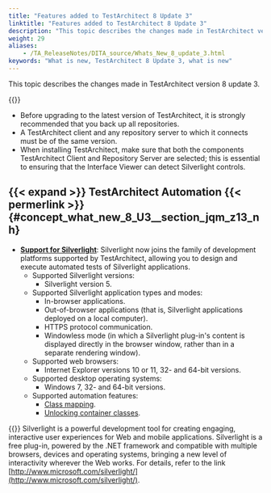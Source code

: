 ```yaml
--- 
title: "Features added to TestArchitect 8 Update 3"
linktitle: "Features added to TestArchitect 8 Update 3"
description: "This topic describes the changes made in TestArchitect version 8 update 3."
weight: 29
aliases: 
    - /TA_ReleaseNotes/DITA_source/Whats_New_8_update_3.html
keywords: "What is new, TestArchitect 8 Update 3, what is new"
---
```


This topic describes the changes made in TestArchitect version 8 update 3.

{{<remember>}}

-   Before upgrading to the latest version of TestArchitect, it is strongly recommended that you back up all repositories.
-   A TestArchitect client and any repository server to which it connects must be of the same version.
-   When installing TestArchitect, make sure that both the components TestArchitect Client and Repository Server are selected; this is essential to ensuring that the Interface Viewer can detect Silverlight controls.

## {{< expand >}} TestArchitect Automation {{< permerlink >}} {#concept_what_new_8_U3__section_jqm_z13_nh} 

-   [**Support for Silverlight**](/automation-guide/application-testing/testing-web-and-ria-applications/testing-silverlight-applications/): Silverlight now joins the family of development platforms supported by TestArchitect, allowing you to design and execute automated tests of Silverlight applications.
    -   Supported Silverlight versions:
        -   Silverlight version 5.
    -   Supported Silverlight application types and modes:
        -   In-browser applications.
        -   Out-of-browser applications \(that is, Silverlight applications deployed on a local computer\).
        -   HTTPS protocol communication.
        -   Windowless mode \(in which a Silverlight plug-in's content is displayed directly in the browser window, rather than in a separate rendering window\).
    -   Supported web browsers:
        -   Internet Explorer versions 10 or 11, 32- and 64-bit versions.
    -   Supported desktop operating systems:
        -   Windows 7, 32- and 64-bit versions.
    -   Supported automation features:
        -   [Class mapping](/user-guide/interface-definitions/class-mapping/).
        -   [Unlocking container classes](/user-guide/interface-definitions/container-classes/).

{{<note>}} Silverlight is a powerful development tool for creating engaging, interactive user experiences for Web and mobile applications. Silverlight is a free plug-in, powered by the .NET framework and compatible with multiple browsers, devices and operating systems, bringing a new level of interactivity wherever the Web works. For details, refer to the link [http://www.microsoft.com/silverlight/](http://www.microsoft.com/silverlight/).




